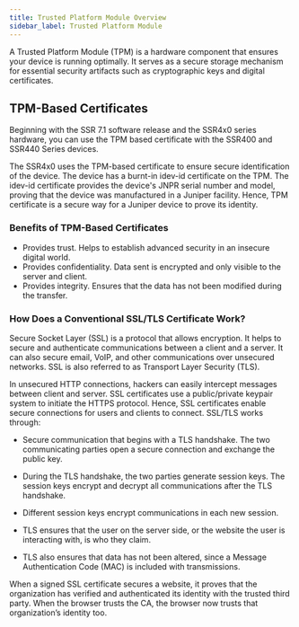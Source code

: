 ```yaml
---
title: Trusted Platform Module Overview
sidebar_label: Trusted Platform Module 
---
```


A Trusted Platform Module (TPM) is a hardware component that ensures your device is running optimally. It serves as a secure storage mechanism for essential security artifacts such as cryptographic keys and digital certificates.

## TPM-Based Certificates

Beginning with the SSR 7.1 software release and the SSR4x0 series hardware, you can use the TPM based certificate with the SSR400 and SSR440 Series devices.

The SSR4x0 uses the TPM-based certificate to ensure secure identification of the device. The device has a burnt-in idev-id certificate on the TPM. The idev-id certificate provides the device's JNPR serial number and model, proving that the device was manufactured in a Juniper facility. Hence, TPM certificate is a secure way for a Juniper device to prove its identity.

### Benefits of TPM-Based Certificates

- Provides trust. Helps to establish advanced security in an insecure digital world.
- Provides confidentiality. Data sent is encrypted and only visible to the server and client.
- Provides integrity. Ensures that the data has not been modified during the transfer.

### How Does a Conventional SSL/TLS Certificate Work?

Secure Socket Layer (SSL) is a protocol that allows encryption. It helps to secure and authenticate communications between a client and a server. It can also secure email, VoIP, and other communications over unsecured networks. SSL is also referred to as Transport Layer Security (TLS).

In unsecured HTTP connections, hackers can easily intercept messages between client and server. SSL certificates use a public/private keypair system to initiate the HTTPS protocol. Hence, SSL certificates enable secure connections for users and clients to connect. SSL/TLS works through:

- Secure communication that begins with a TLS handshake. The two communicating parties open a secure connection and exchange the public key.

- During the TLS handshake, the two parties generate session keys. The session keys encrypt and decrypt all communications after the TLS handshake.

- Different session keys encrypt communications in each new session.

- TLS ensures that the user on the server side, or the website the user is interacting with, is who they claim.

- TLS also ensures that data has not been altered, since a Message Authentication Code (MAC) is included with transmissions.

When a signed SSL certificate secures a website, it proves that the organization has verified and authenticated its identity with the trusted third party. When the browser trusts the CA, the browser now trusts that organization’s identity too.



